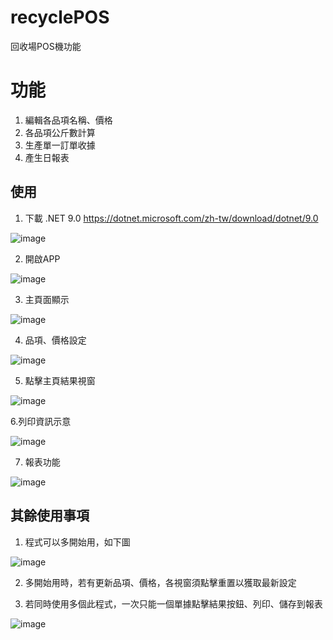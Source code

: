 # recyclePOS
回收場POS機功能

# 功能

1. 編輯各品項名稱、價格
2. 各品項公斤數計算
3. 生產單一訂單收據
4. 產生日報表

## 使用
1. 下載 .NET 9.0
https://dotnet.microsoft.com/zh-tw/download/dotnet/9.0

![image](https://github.com/user-attachments/assets/c766edca-dc75-4676-9c74-69856f107f16)

2. 開啟APP

![image](https://github.com/user-attachments/assets/4df07dca-6a6b-448d-8873-77019826047d)

3. 主頁面顯示

![image](https://github.com/user-attachments/assets/5f9f0230-3d44-40e1-8a77-80ed6888e40c)

4. 品項、價格設定

![image](https://github.com/user-attachments/assets/54802129-a76a-4397-bcba-dcf5705e64a4)

5. 點擊主頁結果視窗

![image](https://github.com/user-attachments/assets/57f45bb9-6293-4e51-bc70-8a23f7730430)

6.列印資訊示意

![image](https://github.com/user-attachments/assets/9f3501a5-7ba0-4b50-9d28-80c0bc3ae32d)

7. 報表功能

![image](https://github.com/user-attachments/assets/58df4ca2-8f46-431a-a8ce-bc65b585afd7)

## 其餘使用事項

1. 程式可以多開始用，如下圖

![image](https://github.com/user-attachments/assets/8facf60b-2666-41a2-af42-40c8edd50069)

2. 多開始用時，若有更新品項、價格，各視窗須點擊重置以獲取最新設定

3. 若同時使用多個此程式，一次只能一個單據點擊結果按鈕、列印、儲存到報表

![image](https://github.com/user-attachments/assets/3d166c56-f5e7-464c-b444-93bc9632c092)

